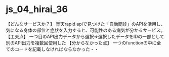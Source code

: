# js_04_hirai_36
【どんなサービスか？】
楽天rapid apiで見つけた「自動問診」のAPIを活用し、気になる身体の部位と症状を入力すると、可能性のある病気が分かるサービス。
【工夫点】
一つ目のAPI出力データから選択⇒選択したデータをIDの一部として別のAPI出力を複数回使用した
【分からなかった点】
一つのfunctionの中に全てのコードを記載しなければならなかった・・
